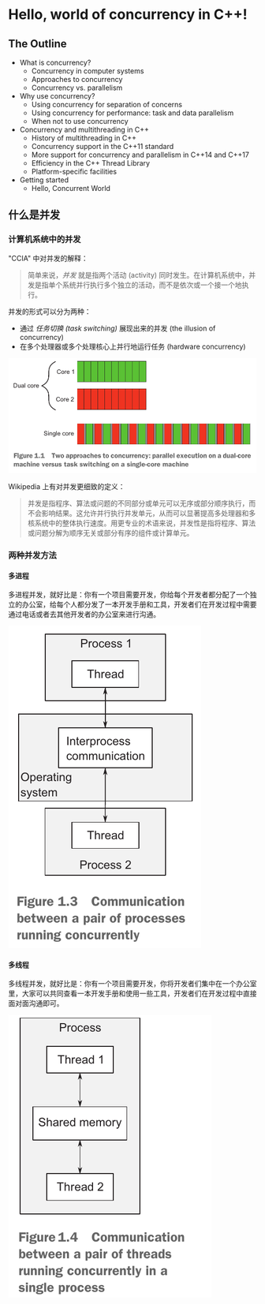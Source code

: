 # Hello, world of concurrency in C++!

## The Outline
- What is concurrency?
    - Concurrency in computer systems
    - Approaches to concurrency
    - Concurrency vs. parallelism
- Why use concurrency?
    - Using concurrency for separation of concerns
    - Using concurrency for performance: task and data parallelism
    - When not to use concurrency
- Concurrency and multithreading in C++
    - History of multithreading in C++
    - Concurrency support in the C++11 standard
    - More support for concurrency and parallelism in C++14 and C++17
    - Efficiency in the C++ Thread Library
    - Platform-specific facilities
- Getting started
    - Hello, Concurrent World

## 什么是并发

### 计算机系统中的并发
"CCIA" 中对并发的解释：
> 简单来说，*并发* 就是指两个活动 (activity) 同时发生。在计算机系统中，并发是指单个系统并行执行多个独立的活动，而不是依次或一个接一个地执行。

并发的形式可以分为两种：
- 通过 *任务切换 (task switching)* 展现出来的并发 (the illusion of concurrency)
- 在多个处理器或多个处理核心上并行地运行任务 (hardware concurrency)

![two forms of concurrency](../imgs/fig-1.1-two_approaches_to_concurrency.png)

Wikipedia 上有对并发更细致的定义：
> 并发是指程序、算法或问题的不同部分或单元可以无序或部分顺序执行，而不会影响结果。这允许并行执行并发单元，从而可以显著提高多处理器和多核系统中的整体执行速度。用更专业的术语来说，并发性是指将程序、算法或问题分解为顺序无关或部分有序的组件或计算单元。

### 两种并发方法
#### 多进程
多进程并发，就好比是：你有一个项目需要开发，你给每个开发者都分配了一个独立的办公室，给每个人都分发了一本开发手册和工具，开发者们在开发过程中需要通过电话或者去其他开发者的办公室来进行沟通。

![](../imgs/fig-1.3-communication_between_processes.png)

#### 多线程
多线程并发，就好比是：你有一个项目需要开发，你将开发者们集中在一个办公室里，大家可以共同查看一本开发手册和使用一些工具，开发者们在开发过程中直接面对面沟通即可。

![](../imgs/fig-1.4-communication_between_threads.png)